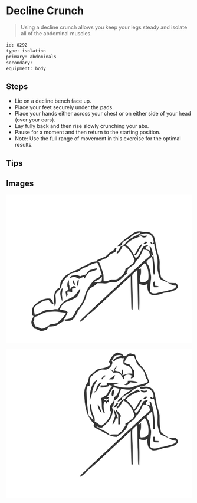 # Decline Crunch
> Using a decline crunch allows you keep your legs steady and isolate all of the abdominal muscles.

``` 
id: 0292 
type: isolation 
primary: abdominals 
secondary:  
equipment: body 
``` 

## Steps

 - Lie on a decline bench face up.
 - Place your feet securely under the pads.
 - Place your hands either across your chest or on either side of your head (over your ears).
 - Lay fully back and then rise slowly crunching your abs.
 - Pause for a moment and then return to the starting position.
 - Note: Use the full range of movement in this exercise for the optimal results.

## Tips


## Images

![](./../svg/0292-relaxation.svg)

![](./../svg/0292-tension.svg)
